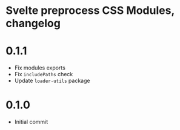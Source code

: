 # Svelte preprocess CSS Modules, changelog

# 0.1.1
- Fix modules exports
- Fix `includePaths` check
- Update `loader-utils` package

# 0.1.0
- Initial commit